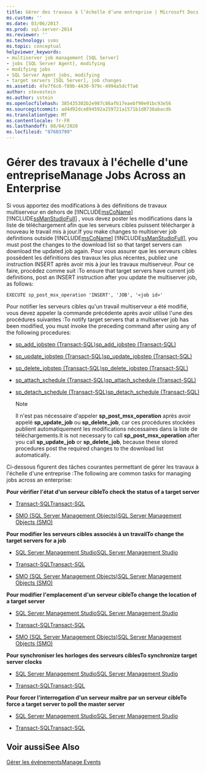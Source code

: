 ```yaml
---
title: Gérer des travaux à l’échelle d’une entreprise | Microsoft Docs
ms.custom: ''
ms.date: 03/06/2017
ms.prod: sql-server-2014
ms.reviewer: ''
ms.technology: ssms
ms.topic: conceptual
helpviewer_keywords:
- multiserver job management [SQL Server]
- jobs [SQL Server Agent], modifying
- modifying jobs
- SQL Server Agent jobs, modifying
- target servers [SQL Server], job changes
ms.assetid: 4fe7f6c6-f89b-4430-979c-4994a5dcf7a6
author: stevestein
ms.author: sstein
ms.openlocfilehash: 385435302b2e987c86afb17eaebf90e91bc93e56
ms.sourcegitcommit: ad4d92dce894592a259721a1571b1d8736abacdb
ms.translationtype: MT
ms.contentlocale: fr-FR
ms.lasthandoff: 08/04/2020
ms.locfileid: "87603799"
---
```

# <a name="manage-jobs-across-an-enterprise"></a><span data-ttu-id="97c5d-102">Gérer des travaux à l'échelle d'une entreprise</span><span class="sxs-lookup"><span data-stu-id="97c5d-102">Manage Jobs Across an Enterprise</span></span>
  <span data-ttu-id="97c5d-103">Si vous apportez des modifications à des définitions de travaux multiserveur en dehors de [!INCLUDE[msCoName](../../includes/msconame-md.md)] [!INCLUDE[ssManStudioFull](../../includes/ssmanstudiofull-md.md)] , vous devez poster les modifications dans la liste de téléchargement afin que les serveurs cibles puissent télécharger à nouveau le travail mis à jour.</span><span class="sxs-lookup"><span data-stu-id="97c5d-103">If you make changes to multiserver job definitions outside [!INCLUDE[msCoName](../../includes/msconame-md.md)] [!INCLUDE[ssManStudioFull](../../includes/ssmanstudiofull-md.md)], you must post the changes to the download list so that target servers can download the updated job again.</span></span> <span data-ttu-id="97c5d-104">Pour vous assurer que les serveurs cibles possèdent les définitions des travaux les plus récentes, publiez une instruction INSERT après avoir mis à jour les travaux multiserveur. Pour ce faire, procédez comme suit :</span><span class="sxs-lookup"><span data-stu-id="97c5d-104">To ensure that target servers have current job definitions, post an INSERT instruction after you update the multiserver job, as follows:</span></span>  
  
```  
EXECUTE sp_post_msx_operation 'INSERT', 'JOB', '<job id>'  
```  
  
 <span data-ttu-id="97c5d-105">Pour notifier les serveurs cibles qu'un travail multiserveur a été modifié, vous devez appeler la commande précédente après avoir utilisé l'une des procédures suivantes :</span><span class="sxs-lookup"><span data-stu-id="97c5d-105">To notify target servers that a multiserver job has been modified, you must invoke the preceding command after using any of the following procedures:</span></span>  
  
-   [<span data-ttu-id="97c5d-106">sp_add_jobstep (Transact-SQL)</span><span class="sxs-lookup"><span data-stu-id="97c5d-106">sp_add_jobstep (Transact-SQL)</span></span>](/sql/relational-databases/system-stored-procedures/sp-add-jobstep-transact-sql)  
  
-   [<span data-ttu-id="97c5d-107">sp_update_jobstep (Transact-SQL)</span><span class="sxs-lookup"><span data-stu-id="97c5d-107">sp_update_jobstep (Transact-SQL)</span></span>](/sql/relational-databases/system-stored-procedures/sp-update-jobstep-transact-sql)  
  
-   [<span data-ttu-id="97c5d-108">sp_delete_jobstep (Transact-SQL)</span><span class="sxs-lookup"><span data-stu-id="97c5d-108">sp_delete_jobstep (Transact-SQL)</span></span>](/sql/relational-databases/system-stored-procedures/sp-delete-jobstep-transact-sql)  
  
-   [<span data-ttu-id="97c5d-109">sp_attach_schedule &#40;Transact-SQL&#41;</span><span class="sxs-lookup"><span data-stu-id="97c5d-109">sp_attach_schedule &#40;Transact-SQL&#41;</span></span>](/sql/relational-databases/system-stored-procedures/sp-attach-schedule-transact-sql)  
  
-   [<span data-ttu-id="97c5d-110">sp_detach_schedule &#40;Transact-SQL&#41;</span><span class="sxs-lookup"><span data-stu-id="97c5d-110">sp_detach_schedule &#40;Transact-SQL&#41;</span></span>](/sql/relational-databases/system-stored-procedures/sp-detach-schedule-transact-sql)  
  
    > [!NOTE]  
    >  <span data-ttu-id="97c5d-111">Il n'est pas nécessaire d'appeler **sp_post_msx_operation** après avoir appelé **sp_update_job** ou **sp_delete_job**, car ces procédures stockées publient automatiquement les modifications nécessaires dans la liste de téléchargements.</span><span class="sxs-lookup"><span data-stu-id="97c5d-111">It is not necessary to call **sp_post_msx_operation** after you call **sp_update_job** or **sp_delete_job**, because these stored procedures post the required changes to the download list automatically.</span></span>  
  
 <span data-ttu-id="97c5d-112">Ci-dessous figurent des tâches courantes permettant de gérer les travaux à l'échelle d'une entreprise :</span><span class="sxs-lookup"><span data-stu-id="97c5d-112">The following are common tasks for managing jobs across an enterprise:</span></span>  
  
 <span data-ttu-id="97c5d-113">**Pour vérifier l'état d'un serveur cible**</span><span class="sxs-lookup"><span data-stu-id="97c5d-113">**To check the status of a target server**</span></span>  
  
-   [<span data-ttu-id="97c5d-114">Transact-SQL</span><span class="sxs-lookup"><span data-stu-id="97c5d-114">Transact-SQL</span></span>](/sql/relational-databases/system-stored-procedures/sp-help-targetserver-transact-sql)  
  
-   [<span data-ttu-id="97c5d-115">SMO (SQL Server Management Objects)</span><span class="sxs-lookup"><span data-stu-id="97c5d-115">SQL Server Management Objects (SMO)</span></span>](../../relational-databases/server-management-objects-smo/sql-server-management-objects-smo-programming-guide.md)  
  
 <span data-ttu-id="97c5d-116">**Pour modifier les serveurs cibles associés à un travail**</span><span class="sxs-lookup"><span data-stu-id="97c5d-116">**To change the target servers for a job**</span></span>  
  
-   [<span data-ttu-id="97c5d-117">SQL Server Management Studio</span><span class="sxs-lookup"><span data-stu-id="97c5d-117">SQL Server Management Studio</span></span>](modify-the-target-servers-for-a-job.md)  
  
-   [<span data-ttu-id="97c5d-118">Transact-SQL</span><span class="sxs-lookup"><span data-stu-id="97c5d-118">Transact-SQL</span></span>](/sql/relational-databases/system-stored-procedures/sp-add-jobserver-transact-sql)  
  
-   [<span data-ttu-id="97c5d-119">SMO (SQL Server Management Objects)</span><span class="sxs-lookup"><span data-stu-id="97c5d-119">SQL Server Management Objects (SMO)</span></span>](../../relational-databases/server-management-objects-smo/sql-server-management-objects-smo-programming-guide.md)  
  
 <span data-ttu-id="97c5d-120">**Pour modifier l'emplacement d'un serveur cible**</span><span class="sxs-lookup"><span data-stu-id="97c5d-120">**To change the location of a target server**</span></span>  
  
-   [<span data-ttu-id="97c5d-121">SQL Server Management Studio</span><span class="sxs-lookup"><span data-stu-id="97c5d-121">SQL Server Management Studio</span></span>](../sql-server-management-studio-ssms.md)  
  
-   [<span data-ttu-id="97c5d-122">Transact-SQL</span><span class="sxs-lookup"><span data-stu-id="97c5d-122">Transact-SQL</span></span>](/sql/relational-databases/system-stored-procedures/sp-msx-enlist-transact-sql)  
  
-   [<span data-ttu-id="97c5d-123">SMO (SQL Server Management Objects)</span><span class="sxs-lookup"><span data-stu-id="97c5d-123">SQL Server Management Objects (SMO)</span></span>](../../relational-databases/server-management-objects-smo/sql-server-management-objects-smo-programming-guide.md)  
  
 <span data-ttu-id="97c5d-124">**Pour synchroniser les horloges des serveurs cibles**</span><span class="sxs-lookup"><span data-stu-id="97c5d-124">**To synchronize target server clocks**</span></span>  
  
-   [<span data-ttu-id="97c5d-125">SQL Server Management Studio</span><span class="sxs-lookup"><span data-stu-id="97c5d-125">SQL Server Management Studio</span></span>](synchronize-target-server-clocks-sql-server-management-studio.md)  
  
-   [<span data-ttu-id="97c5d-126">Transact-SQL</span><span class="sxs-lookup"><span data-stu-id="97c5d-126">Transact-SQL</span></span>](/sql/relational-databases/system-stored-procedures/sp-resync-targetserver-transact-sql)  
  
 <span data-ttu-id="97c5d-127">**Pour forcer l'interrogation d'un serveur maître par un serveur cible**</span><span class="sxs-lookup"><span data-stu-id="97c5d-127">**To force a target server to poll the master server**</span></span>  
  
-   [<span data-ttu-id="97c5d-128">SQL Server Management Studio</span><span class="sxs-lookup"><span data-stu-id="97c5d-128">SQL Server Management Studio</span></span>](force-a-target-server-to-poll-the-master-server.md)  
  
-   [<span data-ttu-id="97c5d-129">Transact-SQL</span><span class="sxs-lookup"><span data-stu-id="97c5d-129">Transact-SQL</span></span>](/sql/relational-databases/system-stored-procedures/sp-post-msx-operation-transact-sql)  
  
## <a name="see-also"></a><span data-ttu-id="97c5d-130">Voir aussi</span><span class="sxs-lookup"><span data-stu-id="97c5d-130">See Also</span></span>  
 [<span data-ttu-id="97c5d-131">Gérer les événements</span><span class="sxs-lookup"><span data-stu-id="97c5d-131">Manage Events</span></span>](manage-events.md)  
  
  
